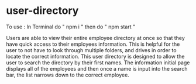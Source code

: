 # user-directory


To use :
In Terminal
do " npm i "
then do " npm start "

Users are able to view their entire employee directory at once so that they have quick access to their employees information. This is helpful for the user to not have to look through multiple folders, and drives in order to locate the correct information. This user directory is designed to allow the user to search the directory by their first names. The information initial page displays all of the employees and then once a name is input into the search bar, the list narrows down to the correct employee.